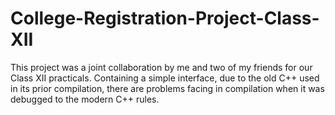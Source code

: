 # College-Registration-Project-Class-XII
This project was a joint collaboration by me and two of my friends for our Class XII practicals. Containing a simple interface, due to the old C++ used in its prior compilation, there are problems facing in compilation when it was debugged to the modern C++ rules.
